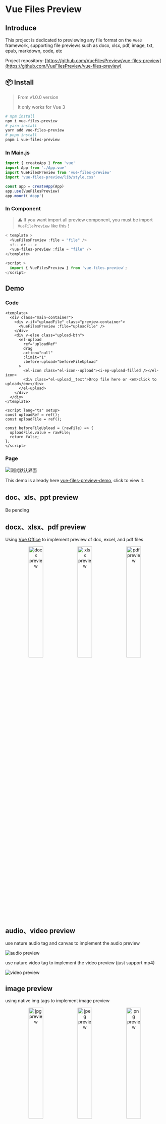 # Vue Files Preview

## Introduce

This project is dedicated to previewing any file format on the `Vue3` framework, supporting file previews such as docx, xlsx, pdf, image, txt, epub, markdown, code, etc

Project repository: [https://github.com/VueFilesPreview/vue-files-preview](https://github.com/VueFilesPreview/vue-files-preview)

## 📦 Install

> From v1.0.0 version
>
> It only works for Vue 3

```bash
# npm install
npm i vue-files-preview
# yarn install
yarn add vue-files-preview
# pnpm install
pnpm i vue-files-preview
```

### In Main.js

```javascript
import { createApp } from 'vue'
import App from './App.vue'
import VueFilesPreview from 'vue-files-preview'
import 'vue-files-preview/lib/style.css'

const app = createApp(App)
app.use(VueFilesPreview)
app.mount('#app')
```

### In Component

> ⚠️ If you want import all preview component, you must be import `VueFilePreview` like this！

```javascript
< template >
  <VueFilesPreview :file = "file" />
  <!-- or -- >
  <vue-files-preview :file = "file" />
</template>

<script >
  import { VueFilesPreview } from 'vue-files-preview';
</script>
```

## Demo

### Code

```vue3
<template>
  <div class="main-container">
    <div v-if="uploadFile" class="preview-container">
      <VueFilesPreview :file="uploadFile" />
    </div>
    <div v-else class="upload-btn">
      <el-upload
        ref="uploadRef"
        drag
        action="null"
        :limit="1"
        :before-upload="beforeFileUpload"
      >
        <el-icon class="el-icon--upload"><i-ep-upload-filled /></el-icon>
        <div class="el-upload__text">Drop file here or <em>click to upload</em></div>
      </el-upload>
    </div>
  </div>
</template>

<script lang="ts" setup>
const uploadRef = ref();
const uploadFile = ref();

const beforeFileUpload = (rawFile) => {
  uploadFile.value = rawFile;
  return false;
};
</script>
```

### Page

![测试默认界面](assets/images/readme/default.png)

This demo is already here [vue-files-preview-demo](https://github.com/VueFilesPreview/vue-files-preview-demo), click to view it.

## doc、xls、ppt preview

Be pending

## docx、xlsx、pdf preview

Using [Vue Office](https://github.com/501351981/vue-office?tab=readme) to implement preview of doc, excel, and pdf files

<p style="text-align: center">
  <img src="assets/images/readme/docx.png" alt="docx preview" style="width: 30%" />
  <img src="assets/images/readme/xlsx.png" alt="xlsx preview" style="width: 30%" />
  <img src="assets/images/readme/pdf.png" alt="pdf preview" style="width: 30%" />
<p>

## audio、video preview

use nature audio tag and canvas to implement the audio preview

![audio preview](assets/images/readme/audio.png)

use nature video tag to implement the video preview (just support mp4)

![video preview](assets/images/readme/video.png)

## image preview

using native img tags to implement image preview

<p style="text-align: center">
  <img src="assets/images/readme/jpg.png" alt="jpg preview" style="width: 30%" />
  <img src="assets/images/readme/jpeg.png" alt="jpeg preview" style="width: 30%" />
  <img src="assets/images/readme/png.png" alt="png preview" style="width: 30%" />
<p>

## txt preview

![txt preview](assets/images/readme/txt.png)

## code preview

using [codemirror](https://github.com/codemirror/dev/) to adapt the code file preview, support `Angular, CSS, C++, Go, HTML, Java, JavaScript, JSON, Liquid, Markdown, PHP, Python, Rust, Sass, Vue, XML, YAML, C#, CMake, CoffeeScript, Dart, Elixir, GLSL, Haskell, Lua, Objective-C, R, Ruby, Scala, Shell, Swift, TeX, TypeScript, Visual Basic` code file preview

<p style="text-align: center">
  <img src="assets/images/readme/html.png" alt="html preview" style="width: 20%" />
  <img src="assets/images/readme/css.png" alt="css preview" style="width: 20%" />
  <img src="assets/images/readme/js.png" alt="js preview" style="width: 20%" />
  <img src="assets/images/readme/py.png" alt="py preview" style="width: 20%" />
  <img src="assets/images/readme/rs.png" alt="rs preview" style="width: 20%" />
  <img src="assets/images/readme/go.png" alt="go preview" style="width: 20%" />
  <img src="assets/images/readme/lua.png" alt="lua preview" style="width: 20%" />
  <img src="assets/images/readme/c.png" alt="c preview" style="width: 20%" />
<p>

## markdown preview

I have tried using both the [marked](https://github.com/markedjs/marked) and [commonmark.js](https://github.com/commonmark/commonmark.js) tool libraries for simple implementation, and ultimately adopted the [markdown-it](https://github.com/markdown-it/markdown-it) tool library

Currently, there may still be issues with formulas and other aspects, which will be further optimized in the future

![markdown preview](assets/images/readme/md.png)

## epub preview

using [epubjs](http://epubjs.org/documentation/0.3/) to adapt to EPUB file preview and configure page-flipping function for secondary development

![epub preview](assets/images/readme/epub.png)
